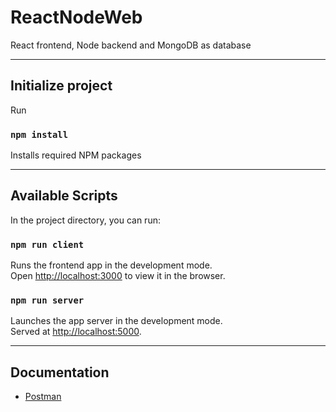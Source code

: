 # ReactNodeWeb
React frontend, Node backend and MongoDB as database


---

## Initialize project
Run
### `npm install`
Installs required NPM packages

---

## Available Scripts

In the project directory, you can run:
### `npm run client`
Runs the frontend app in the development mode.\
Open [http://localhost:3000](http://localhost:3000) to view it in the browser.

### `npm run server`
Launches the app server in the development mode.\
Served at [http://localhost:5000](http://localhost:5000).

---

## Documentation
- [Postman](https://documenter.getpostman.com/view/10263447/TVejgV2p#5d735d89-a65d-469b-b8ac-8ac1a3c9054e)

